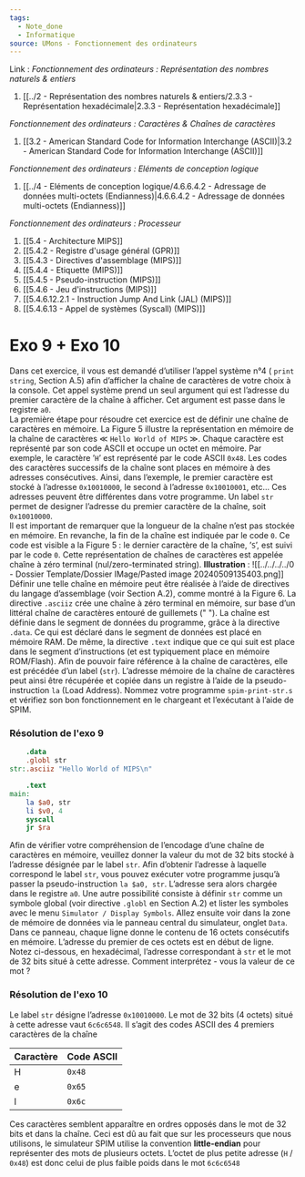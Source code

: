 ```yaml
---
tags:
  - Note_done
  - Informatique
source: UMons - Fonctionnement des ordinateurs
---
```


Link :
_Fonctionnement des ordinateurs : Représentation des nombres naturels & entiers_
1. [[../2 - Représentation des nombres naturels & entiers/2.3.3 - Représentation hexadécimale|2.3.3 - Représentation hexadécimale]]

_Fonctionnement des ordinateurs : Caractères & Chaînes de caractères_
1. [[3.2 - American Standard Code for Information Interchange (ASCII)|3.2 - American Standard Code for Information Interchange (ASCII)]]

_Fonctionnement des ordinateurs : Eléments de conception logique_
1. [[../4 - Eléments de conception logique/4.6.6.4.2 - Adressage de données multi-octets (Endianness)|4.6.6.4.2 - Adressage de données multi-octets (Endianness)]]

_Fonctionnement des ordinateurs : Processeur_
1. [[5.4 - Architecture MIPS]]
2. [[5.4.2 - Registre d'usage général (GPR)]]
3. [[5.4.3 - Directives d'assemblage (MIPS)]]
4. [[5.4.4 - Etiquette (MIPS)]]
5. [[5.4.5 - Pseudo-instruction (MIPS)]]
6. [[5.4.6 - Jeu d'instructions (MIPS)]]
9. [[5.4.6.12.2.1 - Instruction Jump And Link (JAL) (MIPS)]]
10. [[5.4.6.13 - Appel de systèmes (Syscall) (MIPS)]]

# Exo 9 + Exo 10
Dans cet exercice, il vous est demandé d’utiliser l’appel système n°4 ( `print string`, Section A.5) afin d’afficher la chaîne de caractères de votre choix à la console. Cet appel système prend un seul argument qui est l’adresse du premier caractère de la chaîne à afficher. Cet argument est passe dans le registre `a0`.
\
La première étape pour résoudre cet exercice est de définir une chaîne de caractères en mémoire. La Figure 5 illustre la représentation  en mémoire de la chaîne de caractères ≪ `Hello World of MIPS` ≫. Chaque caractère est représenté par son code ASCII et occupe un octet  en mémoire. Par exemple, le caractère ’`H`’ est représenté par le code ASCII `0x48`. Les codes des caractères successifs de la chaîne sont places en mémoire à des adresses consécutives. Ainsi, dans l’exemple, le premier caractère est stocké à l’adresse `0x10010000`, le second à l’adresse `0x10010001`, etc... Ces adresses peuvent être différentes dans votre programme. Un label `str` permet de designer l’adresse du premier caractère de la chaîne, soit `0x10010000`. 
\
Il est important de remarquer que la longueur de la chaîne n’est pas stockée en mémoire. En revanche, la fin de la chaîne est indiquée par le code `0`. Ce code est visible a la Figure 5 : le dernier caractère de la chaîne, ’`S`’, est suivi par le code `0`. Cette représentation de chaînes de caractères est appelée chaîne à zéro terminal (nul/zero-terminated string).
**Illustration** : ![[../../../../0 - Dossier Template/Dossier IMage/Pasted image 20240509135403.png]]
Définir une telle chaîne en mémoire peut être réalisée à l’aide de directives du langage d’assemblage (voir Section A.2), comme montré à la Figure 6. La directive `.asciiz` crée une chaîne à zéro terminal en mémoire, sur base d’un littéral chaîne de caractères entouré de guillemets (" "). La chaîne est définie dans le segment de données du programme, grâce à la directive `.data`. Ce qui est déclaré dans le segment de données est placé en mémoire RAM. De même, la directive `.text` indique que ce qui suit est place dans le segment d’instructions (et est typiquement place en mémoire ROM/Flash). Afin de pouvoir faire référence à la chaîne de caractères, elle est précédée d’un label (`str`). L’adresse mémoire de la chaîne de caractères peut ainsi être récupérée et copiée dans un registre à l’aide de la pseudo-instruction `la` (Load Address). Nommez votre programme `spim-print-str.s` et vérifiez son bon fonctionnement en le chargeant et l’exécutant à l’aide de SPIM.
### Résolution de l'exo 9
```mips
	.data 
	.globl str 
str:.asciiz "Hello World of MIPS\n" 

	.text 
main: 
	la $a0, str 
	li $v0, 4
	syscall
	jr $ra
```
Afin de vérifier votre compréhension de l’encodage d’une chaîne de caractères en mémoire, veuillez donner la valeur du mot de 32 bits stocké à l’adresse désignée par le label `str`.  Afin d’obtenir l’adresse à laquelle correspond le label `str`, vous pouvez exécuter votre programme jusqu’à passer la pseudo-instruction `la $a0, str`. L’adresse sera alors chargée dans le registre `a0`. Une autre possibilité consiste à définir `str` comme un symbole global (voir directive `.globl` en Section A.2) et lister les symboles avec le menu `Simulator / Display Symbols`. Allez ensuite voir dans la zone de mémoire de données via le panneau central du simulateur, onglet `Data`. Dans ce panneau, chaque ligne donne le contenu de 16 octets consécutifs en mémoire. L’adresse du premier de ces octets est en début de ligne.
\
Notez ci-dessous, en hexadécimal, l’adresse correspondant à `str` et le mot de 32 bits situé à cette adresse. Comment interprétez - vous la valeur de ce mot ?
### Résolution de l'exo 10
Le label `str` désigne l’adresse `0x10010000`. Le mot de 32 bits (4 octets) situé à cette adresse vaut `6c6c6548`. Il s’agit des codes ASCII des 4 premiers caractères de la chaîne

| Caractère | Code ASCII |
| --------- | ---------- |
| H         | `0x48`     |
| e         | `0x65`     |
| l         | `0x6c`     |

Ces caractères semblent apparaître en ordres opposés dans le mot de 32 bits et dans la chaîne. Ceci est dû au fait que sur les processeurs que nous utilisons, le simulateur SPIM utilise la convention **little-endian** pour représenter des mots de plusieurs octets. L’octet de plus petite adresse (`H` / `0x48`) est donc celui de plus faible poids dans le mot `6c6c6548`
